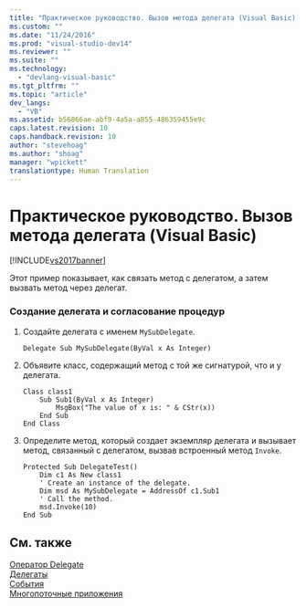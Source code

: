 ```yaml
---
title: "Практическое руководство. Вызов метода делегата (Visual Basic) | Microsoft Docs"
ms.custom: ""
ms.date: "11/24/2016"
ms.prod: "visual-studio-dev14"
ms.reviewer: ""
ms.suite: ""
ms.technology: 
  - "devlang-visual-basic"
ms.tgt_pltfrm: ""
ms.topic: "article"
dev_langs: 
  - "VB"
ms.assetid: b56866ae-abf9-4a5a-a855-486359455e9c
caps.latest.revision: 10
caps.handback.revision: 10
author: "stevehoag"
ms.author: "shoag"
manager: "wpickett"
translationtype: Human Translation
---
```

# Практическое руководство. Вызов метода делегата (Visual Basic)
[!INCLUDE[vs2017banner](../../../../csharp/includes/vs2017banner.md)]

Этот пример показывает, как связать метод с делегатом, а затем вызвать метод через делегат.  
  
### Создание делегата и согласование процедур  
  
1.  Создайте делегата с именем `MySubDelegate`.  
  
    ```  
    Delegate Sub MySubDelegate(ByVal x As Integer)  
    ```  
  
2.  Объявите класс, содержащий метод с той же сигнатурой, что и у делегата.  
  
    ```  
    Class class1  
        Sub Sub1(ByVal x As Integer)  
            MsgBox("The value of x is: " & CStr(x))  
        End Sub  
    End Class  
    ```  
  
3.  Определите метод, который создает экземпляр делегата и вызывает метод, связанный с делегатом, вызвав встроенный метод `Invoke`.  
  
    ```  
    Protected Sub DelegateTest()  
        Dim c1 As New class1  
        ' Create an instance of the delegate.  
        Dim msd As MySubDelegate = AddressOf c1.Sub1  
        ' Call the method.  
        msd.Invoke(10)  
    End Sub  
    ```  
  
## См. также  
 [Оператор Delegate](../../../../visual-basic/language-reference/statements/delegate-statement.md)   
 [Делегаты](../../../../visual-basic/programming-guide/language-features/delegates/delegates.md)   
 [События](../../../../visual-basic/programming-guide/language-features/events/events.md)   
 [Многопоточные приложения](../Topic/Multithreaded%20Applications%20\(C%23%20and%20Visual%20Basic\).md)